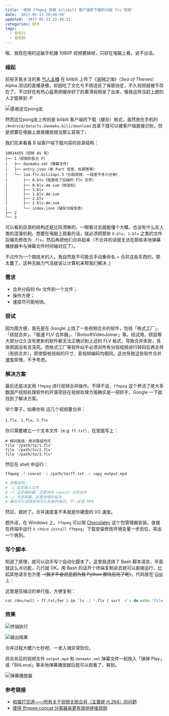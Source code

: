 ```yaml
---
title: '使用 ffmpeg 拼接 bilibili 客户端所下载的分段 flv 视频'
date: '2017-05-13 20:48:50'
updated: '2017-05-13 21:48:21'
categories: 技术
tags:
  - 命令行
  - 音视频
---
```


唉，我现在用的这破手机播 1080P 视频要掉帧，只好在电脑上看，说不出话。

### 缘起

前些天我关注的某 [气人主播](http://space.bilibili.com/15810/#!/) 在 bilibili 上传了《盗贼之海》（*Sea of Thieves*）Alpha 测试的直播录像，却因吃了文化亏不慎违反了保密协定，不久视频就被不存在了。不过好在有热心猛男把缓存好了的睾清视频发了出来，像我这样没赶上趟的人才能爽到 :P

![感谢这位pong友](https://img.prin.studio/images/2017/05/13/20170513185210.png)

然而这位pong友上传的是 bilibili 客户端的下载（缓存）格式，虽然放在手机的 `/Android/data/tv.danmaku.bili/download` 目录下就可以被客户端直接识别，但是想要在电脑上直接播放就没那么容易了。

<!--more-->

我们先来看看 B 站客户端下载内容的目录结构：

```text
10034455（视频 AV 号）
├── 1（视频的各分 P）
│   ├── danmaku.xml（弹幕文件）
│   ├── entry.json（单 Part 信息、标题等等）
│   └── lua.flv.bili2api.3（分段视频，一段差不多六分钟）
│       ├── 0.blv（就是改了后缀的 flv 文件）
│       ├── 0.blv.4m.sum（校验码）
│       ├── 1.blv
│       ├── 1.blv.4m.sum
│       ├── 2.blv
│       ├── 2.blv.4m.sum
│       └── index.json（储存分段信息）
├── 2
└── 3
```

可以看到目录的结构还是比较清晰的，一眼看过去就能懂个大概，也没有什么反人类的混淆机制。想要在电脑上观看的话，就必须把那些 `0.blv`、`1.blv` 之类的文件后缀先修改为 `.flv`，然后再把他们合并起来（不合并的话就无法在那些本地弹幕播放器中与弹幕文件时间轴对应了）。

不过作为一个搞技术的人，我自然是不可能去手动重命名 + 合并这些东西的，那太蠢了。这种无脑力气活就该让计算机来帮我们解决 ;)

### 需求

- 合并分段的 flv 文件到一个文件；
- 操作方便；
- 速度尽可能地快。

### 尝试

因为图方便，我先是在 Google 上找了一些视频合并的软件，包括「格式工厂」、「硕鼠合并」、「极速 FLV 合并器」、「BoilsoftVideoJoiner」等。经试用，硕鼠等大部分过久没有更新的软件都无法正确识别上述的 FLV 格式，导致合并失败，具体原因没有去深究。而格式工厂等软件似乎必须对所有分段视频进行转码后再合并（有损合并），即使那些视频的尺寸、音视频编码均相同。这也导致这些软件合并速度屌慢，不予考虑。

### 解决方案

最后还是决定用 `ffmpeg` 进行视频合并操作。不得不说，`ffmpeg` 这个养活了绝大多数国产视频处理软件的开源项目在视频处理方面确实是一把好手，Google 一下就找到了解决方案。

举个栗子，如果你有 这几个视频要合并：

`1.flv`、`2.flv`、`3.flv`

你只需要建立一个文本文件（e.g. `ff.txt`），在里面写上：

```
# 相对路径、绝对路径均可
file '/path/to/1.flv'
file '/path/to/2.flv'
file '/path/to/3.flv'
```

然后在 shell 中运行：

```bash
ffmpeg -f concat -i /path/to/ff.txt -c copy output.mp4

# 参数说明：
# -i 设定输入文件
# -f 设定编码器，这里使用 concat 无损合并
# -c 流选择器，这里选择所有流
# 最后可以选择任何可以封装的格式，不一定是 MP4
```

然后，就好了。合并速度差不多就是你硬盘的 I/O 速度。

题外话，在 Windows 上，`ffmpeg` 可以用 [Chocolatey](https://chocolatey.org/) 这个包管理器安装。直接在终端中运行 `$ choco install ffmpeg`，下载安装修改环境变量一步到位，突出一个爽到。

### 写个脚本

知道了原理，就可以动手写个自动化脚本了。这里我选择了 Bash 脚本语言，毕竟就这么点功能，几行就 OK。用 Bash 的话开个终端复制进去就可以直接运行，比起其他语言也方便 ~~（我才不会说是因为我 Python 都快忘光了呢）~~。代码放在 [Gist](https://gist.github.com/prinsss/1bc29da99b238d68e87af874f898f435) 上：

<script src="https://gist.github.com/prinsss/1bc29da99b238d68e87af874f898f435.js"></script>

这里是压缩过的单行版，方便复制：

```bash
cat /dev/null > ff.txt;for i in `ls -1 *.flv | sort -n`; do echo "file '${i}'" >> ff.txt;done;ffmpeg -f concat -i ff.txt -c copy ../output.mp4;rm ff.txt;printf "success"
```

### 效果

![终端执行](https://img.prin.studio/images/2017/05/13/QQ20170513201744.png)

![输出结果](https://img.prin.studio/images/2017/05/13/QQ20170513201722.png)

合并过程大概六七秒吧，一发入魂非常到位。

将合并后的视频文件 `output.mp4` 和 `danmaku.xml` 弹幕文件一起拖入「弹弹 Play」或「BiliLocal」等本地弹幕播放器后就可以观看了，爽到。

![弹幕播放器](https://img.prin.studio/images/2017/05/13/QQ20170513202429.png)

### 参考链接

- [和猫打交道——所有关于视频无损合并（主要是 H.264）的问题](https://www.cnbeining.com/2014/05/dealing-with-cat-all-on-video-non-destructive-merge-mainly-h-264-problem/)
- [使用 ffmpeg concat 分离器来更有效地拼接视频](https://github.com/soimort/you-get/issues/324)



